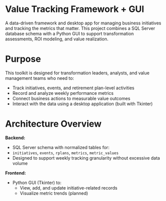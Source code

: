 # Value Tracking Framework + GUI
A data-driven framework and desktop app for managing business initiatives and tracking the metrics that matter. This project combines a SQL Server database schema with a Python GUI to support transformation assessments, ROI modeling, and value realization.

# Purpose
This toolkit is designed for transformation leaders, analysts, and value management teams who need to:

- Track initiatives, events, and retirement plan-level activities
- Record and analyze weekly performance metrics
- Connect business actions to measurable value outcomes
- Interact with the data using a desktop application (built with Tkinter)

# Architecture Overview

**Backend:**
- SQL Server schema with normalized tables for:
- `initiatives`, `events`, `rplans`, `metrics`, `metric_values`
- Designed to support weekly tracking granularity without excessive data volume

**Frontend:**
- Python GUI (Tkinter) to:
  - View, add, and update initiative-related records
  - Visualize metric trends (planned)
